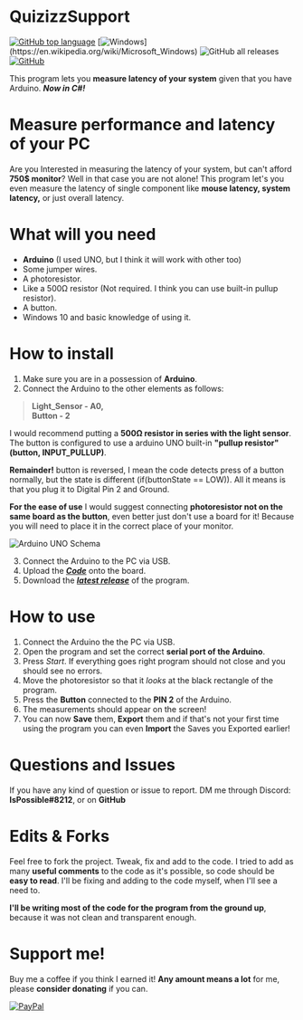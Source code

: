 
# QuizizzSupport
[![GitHub top language](https://img.shields.io/github/languages/top/AndyFilter/Latency-Meter-CSharp)](https://en.wikipedia.org/wiki/C_Sharp_(programming_language))  [![Windows](https://img.shields.io/badge/platform-Windows-0078d7.svg?)](https://en.wikipedia.org/wiki/Microsoft_Windows) ![GitHub all releases](https://img.shields.io/github/downloads/AndyFilter/Latency-Meter-CSharp/total) [![GitHub](https://img.shields.io/github/license/AndyFilter/Latency-Meter-CSharp)](https://github.com/AndyFilter/Latency-Meter-CSharp/blob/main/LICENSE) 



This program lets you **measure latency of your system** given that you have Arduino. ***Now in C#!***

# Measure performance and latency of your PC
Are you Interested in measuring the latency of your system, but can't afford **750$ monitor**? Well in that case you are not alone! This program let's you even measure the latency of single component like **mouse latency, system latency,** or just overall latency.


# What will you need

 - **Arduino** (I used UNO, but I think it will work with other too)
 - Some jumper wires.
 - A photoresistor.
 - Like a 500Ω resistor (Not required. I think you can use built-in pullup resistor).
 - A button.
 - Windows 10 and basic knowledge of using it.
# How to install

 1. Make sure you are in a possession of **Arduino**.
 2. Connect the Arduino to the other elements as follows:

> **Light_Sensor - A0,**  
**Button - 2**

I would recommend putting a **500Ω resistor in series with the light sensor**. The button is configured to use a arduino UNO built-in **"pullup resistor" (button, INPUT_PULLUP)**.

**Remainder!** button is reversed, I mean the code detects press of a button normally, but the state is different (if(buttonState == LOW)). All it means is that you plug it to Digital Pin 2 and Ground.

**For the ease of use** I would suggest connecting **photoresistor not on the same board as the button**, even better just don't use a board for it! Because you will need to place it in the correct place of your monitor.

![Arduino UNO Schema](https://raw.githubusercontent.com/AndyFilter/Latency-Meter-CSharp/main/Media/LightsensorLatencyMeter.png)

3. Connect the Arduino to the PC via USB.
4. Upload the [***Code***](https://github.com/AndyFilter/Latency-Meter-CSharp/blob/main/Arduino/SystemLatencyMeter/SystemLatencyMeter.ino) onto the board.
5. Download the [***latest release***](https://github.com/AndyFilter/Latency-Meter-CSharp/releases/latest) of the program.

# How to use

 1. Connect the Arduino the the PC via USB.
 2. Open the program and set the correct **serial port of the Arduino**.
 3. Press *Start*. If everything goes right program should not close and you should see no errors.
 4. Move the photoresistor so that it *looks* at the black rectangle of the program.
 5. Press the **Button** connected to the **PIN 2** of the Arduino.
 6. The measurements should appear on the screen!
 7. You can now **Save** them, **Export** them and if that's not your first time using the program you can even **Import** the Saves you Exported earlier!

# Questions and Issues
If you have any kind of question or issue to report. DM me through Discord: **IsPossible#8212**, or on **GitHub**


# Edits & Forks
Feel free to fork the project. Tweak, fix and add to the code. I tried to add as many **useful comments** to the code as it's possible, so code should be **easy to read**.
I'll be fixing and adding to the code myself, when I'll see a need to.

**I'll be writing most of the code for the program from the ground up**, because it was not clean and transparent enough.

# Support me!
Buy me a coffee if you think I earned it! **Any amount means a lot** for me, please **consider donating** if you can.

[![PayPal](https://img.shields.io/badge/donate-PayPal-orange.svg?style=logo=PayPal)](https://www.paypal.me/MaciejGrzeda)
<!--stackedit_data:
eyJoaXN0b3J5IjpbLTIwNDQ2OTgxODVdfQ==
-->
